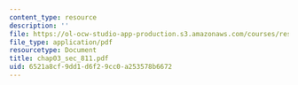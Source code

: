 ```yaml
---
content_type: resource
description: ''
file: https://ol-ocw-studio-app-production.s3.amazonaws.com/courses/res-6-001-continuum-electromechanics-spring-2009/6521a8cf9dd1d6f29cc0a253578b6672_chap03_sec_811.pdf
file_type: application/pdf
resourcetype: Document
title: chap03_sec_811.pdf
uid: 6521a8cf-9dd1-d6f2-9cc0-a253578b6672
---
```

